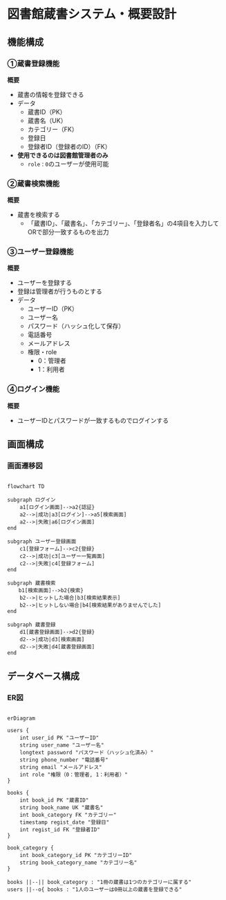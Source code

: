 # 図書館蔵書システム・概要設計

## 機能構成

### ①蔵書登録機能

**概要**

- 蔵書の情報を登録できる
- データ
  - 蔵書ID（PK）
  - 蔵書名（UK）
  - カテゴリー（FK）
  - 登録日
  - 登録者ID（登録者のID）（FK）
- **使用できるのは図書館管理者のみ**
  - `role：0`のユーザーが使用可能

### ②蔵書検索機能

**概要**

- 蔵書を検索する
  - 「蔵書ID」、「蔵書名」、「カテゴリー」、「登録者名」の4項目を入力してORで部分一致するものを出力

### ③ユーザー登録機能

**概要**

- ユーザーを登録する
- 登録は管理者が行うものとする
- データ
  - ユーザーID（PK）
  - ユーザー名
  - パスワード（ハッシュ化して保存）
  - 電話番号
  - メールアドレス
  - 権限・role
    - 0：管理者
    - 1：利用者

### ④ログイン機能

**概要**

- ユーザーIDとパスワードが一致するものでログインする

## 画面構成

### 画面遷移図


```:mermaid

flowchart TD

subgraph ログイン
    a1[ログイン画面]-->a2{認証}
    a2-->|成功|a3[ログイン]-->a5[検索画面]
    a2-->|失敗|a6[ログイン画面]
end

subgraph ユーザー登録画面
    c1[登録フォーム]-->c2{登録}
    c2-->|成功|c3[ユーザー一覧画面]
    c2-->|失敗|c4[登録フォーム]
end

subgraph 蔵書検索
　  b1[検索画面]-->b2{検索}
    b2-->|ヒットした場合|b3[検索結果表示]
    b2-->|ヒットしない場合|b4[検索結果がありませんでした]
end

subgraph 蔵書登録
    d1[蔵書登録画面]-->d2{登録}
    d2-->|成功|d3[検索画面]
    d2-->|失敗|d4[蔵書登録画面]
end

```

## データベース構成

### ER図

```:mermaid

erDiagram

users {
    int user_id PK "ユーザーID"
    string user_name "ユーザー名"
    longtext password "パスワード（ハッシュ化済み）"
    string phone_number "電話番号"
    string email "メールアドレス"
    int role "権限（0：管理者, 1：利用者）"
}

books {
    int book_id PK "蔵書ID"
    string book_name UK "蔵書名"
    int book_category FK "カテゴリー"
    timestamp regist_date "登録日"
    int regist_id FK "登録者ID"
}

book_category {
    int book_category_id PK "カテゴリーID"
    string book_category_name "カテゴリー名"
}

books ||--|| book_category : "1冊の蔵書は1つのカテゴリーに属する"
users ||--o{ books : "1人のユーザーは0冊以上の蔵書を登録できる"

```